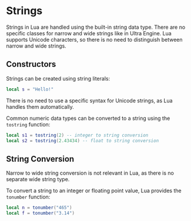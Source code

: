 # Strings

Strings in Lua are handled using the built-in string data type. There are no specific classes for narrow and wide strings like in Ultra Engine. Lua supports Unicode characters, so there is no need to distinguish between narrow and wide strings.

## Constructors

Strings can be created using string literals:
```lua
local s = "Hello!"
```
There is no need to use a specific syntax for Unicode strings, as Lua handles them automatically.

Common numeric data types can be converted to a string using the `tostring` function:
```lua
local s1 = tostring(2) -- integer to string conversion
local s2 = tostring(2.43434) -- float to string conversion
```

## String Conversion

Narrow to wide string conversion is not relevant in Lua, as there is no separate wide string type.

To convert a string to an integer or floating point value, Lua provides the `tonumber` function:
```lua
local n = tonumber("465")
local f = tonumber("3.14")
```